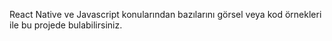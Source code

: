 React Native ve Javascript konularından bazılarını görsel veya kod örnekleri ile bu projede bulabilirsiniz.

